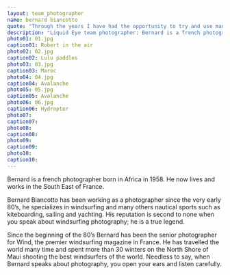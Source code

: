 ```yaml
---
layout: team_photographer
name: bernard biancotto
quote: "Through the years I have had the opportunity to try and use many brands of water-housings. I have experimented with many systems and many materials. For the past 10 years I have been using Liquid Eye water-housings and I am completely hooked. They have the best systems ever. Liquid Eye’s housings are lightweight, strong, and there are a multitude of add-on features that are available. The zoom control and the pistol grip systems are amazing, they help me to push the limits of my water photography. The service is great too, a perfect combo!"
description: "Liquid Eye team photographer: Bernard is a french photographer born in Africa in 1958. He now lives and works in the South East of France."
photo01: 01.jpg
caption01: Robert in the air
photo02: 02.jpg
caption02: Lulu paddles
photo03: 03.jpg
caption03: Maroc
photo04: 04.jpg
caption04: Avalanche
photo05: 05.jpg
caption05: Avalanche
photo06: 06.jpg
caption06: Hydropter
photo07:
caption07:
photo08:
caption08:
photo09:
caption09:
photo10:
caption10:
---
```

Bernard is a french photographer born in Africa in 1958. He now lives and works in the South East of France.

Bernard Biancotto has been working as a photographer since the very early 80’s, he specializes in windsurfing and many others nautical sports such as kiteboarding, sailing and yachting. His reputation is second to none when you speak about windsurfing photography; he is a true legend.

Since the beginning of the 80’s Bernard has been the senior photographer for Wind, the premier windsurfing magazine in France. He has travelled the world many time and spent more than 30 winters on the North Shore of Maui shooting the best windsurfers of the world. Needless to say, when Bernard speaks about photography, you open your ears and listen carefully.
